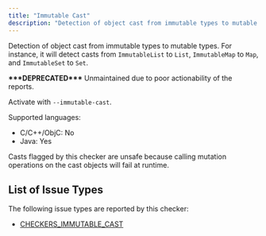 ```yaml
---
title: "Immutable Cast"
description: "Detection of object cast from immutable types to mutable types. For instance, it will detect casts from `ImmutableList` to `List`, `ImmutableMap` to `Map`, and `ImmutableSet` to `Set`."
---
```


Detection of object cast from immutable types to mutable types. For instance, it will detect casts from `ImmutableList` to `List`, `ImmutableMap` to `Map`, and `ImmutableSet` to `Set`.

**\*\*\*DEPRECATED\*\*\*** Unmaintained due to poor actionability of the reports.

Activate with `--immutable-cast`.

Supported languages:
- C/C++/ObjC: No
- Java: Yes

Casts flagged by this checker are unsafe because calling mutation operations on the cast objects will fail at runtime.

## List of Issue Types

The following issue types are reported by this checker:
- [CHECKERS_IMMUTABLE_CAST](/docs/1.0.0/all-issue-types#checkers_immutable_cast)
